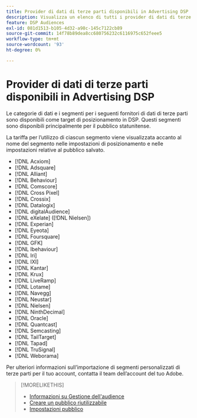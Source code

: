 ```yaml
---
title: Provider di dati di terze parti disponibili in Advertising DSP
description: Visualizza un elenco di tutti i provider di dati di terze parti disponibili.
feature: DSP Audiences
exl-id: 081d1513-b105-4d32-a98c-145c7122cb89
source-git-commit: 14f78b89dea8cc680756232c6116975c652feee5
workflow-type: tm+mt
source-wordcount: '93'
ht-degree: 0%

---
```


<!-- feature: audiences -->

# Provider di dati di terze parti disponibili in Advertising DSP

Le categorie di dati e i segmenti per i seguenti fornitori di dati di terze parti sono disponibili come target di posizionamento in DSP. Questi segmenti sono disponibili principalmente per il pubblico statunitense.

La tariffa per l’utilizzo di ciascun segmento viene visualizzata accanto al nome del segmento nelle impostazioni di posizionamento e nelle impostazioni relative al pubblico salvato.

* [!DNL Acxiom]
* [!DNL Adsquare]
* [!DNL Alliant]
* [!DNL Behaviour]
* [!DNL Comscore]
* [!DNL Cross Pixel]
* [!DNL Crossix]
* [!DNL Datalogix]
* [!DNL digitalAudience]
* [!DNL eXelate] ([!DNL Nielsen])
* [!DNL Experian]
* [!DNL Eyeota]
* [!DNL Foursquare]
* [!DNL GFK]
* [!DNL Ibehaviour]
* [!DNL Iri]
* [!DNL IXI]
* [!DNL Kantar]
* [!DNL Krux]
* [!DNL LiveRamp]
* [!DNL Lotame]
* [!DNL Navegg]
* [!DNL Neustar]
* [!DNL Nielsen]
* [!DNL NinthDecimal]
* [!DNL Oracle]
* [!DNL Quantcast]
* [!DNL Semcasting]
* [!DNL TailTarget]
* [!DNL Tapad]
* [!DNL TruSignal]
* [!DNL Weborama]

Per ulteriori informazioni sull’importazione di segmenti personalizzati di terze parti per il tuo account, contatta il team dell’account del tuo Adobe.

>[!MORELIKETHIS]
>
>* [Informazioni su Gestione dell&#39;audience](audience-about.md)
>* [Creare un pubblico riutilizzabile](reusable-audience-create.md)
>* [Impostazioni pubblico](audience-settings.md)

